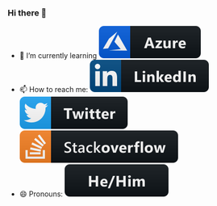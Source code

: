 ### Hi there 👋

<!--
**philpursglove/philpursglove** is a ✨ _special_ ✨ repository because its `README.md` (this file) appears on your GitHub profile.

Here are some ideas to get you started:
-->

- 🌱 I’m currently learning <a href="#"><img src="https://github.com/MikeCodesDotNET/ColoredBadges/blob/master/svg/dev/services/azure.svg" alt="Azure" style="vertical-align:top margin:6px 4px"></a>
- 📫 How to reach me: <a href="https://linkedin.com/philpursglove"><img src="https://github.com/MikeCodesDotNET/ColoredBadges/blob/master/svg/social/linkedin.svg" alt="LinkedIn" style="vertical-align:top margin:6px 4px"></a>
<a href="https://twitter.com/philpursglove" target="_blank"><img src="https://github.com/MikeCodesDotNET/ColoredBadges/blob/master/svg/social/twitter.svg" alt="Twitter" style="vertical-align:top margin:6px 4px"><a> <a href="https://stackoverflow.com/users/1738/philpursglove" target="_blank"><img src="https://github.com/MikeCodesDotNET/ColoredBadges/blob/master/svg/social/stackoverflow.svg" alt="StackOverflow" style="vertical-align:top margin:6px 4px"></a>
- 😄 Pronouns: <a href="#">
    <img src="https://github.com/MikeCodesDotNET/ColoredBadges/blob/master/svg/pronouns/hehim.svg" alt="he/him" style="vertical-align:top margin:6px 4px">
  </a> 

